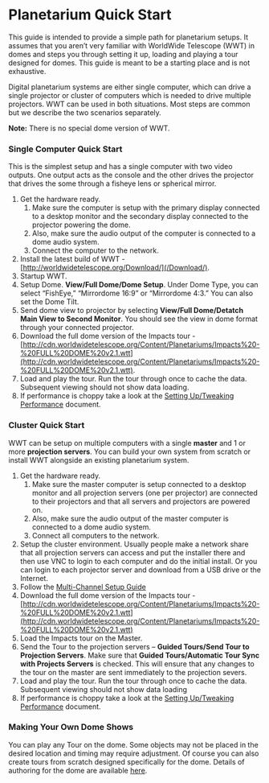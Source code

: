# Planetarium Quick Start

This guide is intended to provide a simple path for planetarium setups. It assumes that you aren’t very familiar with WorldWide Telescope (WWT) in domes and steps you through setting it up, loading and playing a tour designed for domes. This guide is meant to be a starting place and is not exhaustive.

Digital planetarium systems are either single computer, which can drive a single projector or cluster of computers which is needed to drive multiple projectors. WWT can be used in both situations. Most steps are common but we describe the two scenarios separately.

**Note:** There is no special dome version of WWT.

### Single Computer Quick Start

This is the simplest setup and has a single computer with two video outputs. One output acts as the console and the other drives the projector that drives the some through a fisheye lens or spherical mirror.

1.  Get the hardware ready.
    1.  Make sure the computer is setup with the primary display connected to a desktop monitor and the secondary display connected to the projector powering the dome.
    2.  Also, make sure the audio output of the computer is connected to a dome audio system.
    3.  Connect the computer to the network.
2.  Install the latest build of WWT - [http://worldwidetelescope.org/Download/](/Download/).
3.  Startup WWT.
4.  Setup Dome. **View/Full Dome/Dome Setup**. Under Dome Type, you can select “FishEye,” “Mirrordome 16:9” or “Mirrordome 4:3.” You can also set the Dome Tilt.
5.  Send dome view to projector by selecting **View/Full Dome/Detatch Main View to Second Monitor**. You should see the view in dome format through your connected projector.
6.  Download the full dome version of the Impacts tour - [http://cdn.worldwidetelescope.org/Content/Planetariums/Impacts%20-%20FULL%20DOME%20v2.1.wtt](http://cdn.worldwidetelescope.org/Content/Planetariums/Impacts%20-%20FULL%20DOME%20v2.1.wtt).
7.  Load and play the tour. Run the tour through once to cache the data. Subsequent viewing should not show data loading.
8.  If performance is choppy take a look at the [Setting Up/Tweaking Performance](/Learn/SettingUp#performance) document.

### Cluster Quick Start

WWT can be setup on multiple computers with a single **master** and 1 or more **projection servers**. You can build your own system from scratch or install WWT alongside an existing planetarium system.

1.  Get the hardware ready.
    1.  Make sure the master computer is setup connected to a desktop monitor and all projection servers (one per projector) are connected to their projectors and that all servers and projectors are powered on.
    2.  Also, make sure the audio output of the master computer is connected to a dome audio system.
    3.  Connect all computers to the network.
2.  Setup the cluster environment. Usually people make a network share that all projection servers can access and put the installer there and then use VNC to login to each computer and do the initial install. Or you can login to each projector server and download from a USB drive or the Internet.
3.  Follow the [Multi-Channel Setup Guide](software_installation.md)
4.  Download the full dome version of the Impacts tour - [http://cdn.worldwidetelescope.org/Content/Planetariums/Impacts%20-%20FULL%20DOME%20v2.1.wtt](http://cdn.worldwidetelescope.org/Content/Planetariums/Impacts%20-%20FULL%20DOME%20v2.1.wtt)
5.  Load the Impacts tour on the Master.
6.  Send the Tour to the projection servers – **Guided Tours/Send Tour to Projection Servers**. Make sure that **Guided Tours/Automatic Tour Sync with Projects Servers** is checked. This will ensure that any changes to the tour on the master are sent immediately to the projection severs.
7.  Load and play the tour. Run the tour through once to cache the data. Subsequent viewing should not show data loading
8.  If performance is choppy take a look at the [Setting Up/Tweaking Performance](http://www.worldwidetelescope.org/Learn/SettingUp#performance) document.

### Making Your Own Dome Shows

You can play any Tour on the dome. Some objects may not be placed in the desired location and timing may require adjustment. Of course you can also create tours from scratch designed specifically for the dome. Details of authoring for the dome are available [here](http://www.worldwidetelescope.org/Learn/Authoring#domeauthoring).
